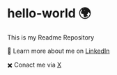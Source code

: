 # hello-world 🌍
This is my Readme Repository

🔗 Learn more about me on [LinkedIn](https://www.linkedin.com/in/michael-kemenes/)

✖️ Conact me via [X](https://twitter.com/Michael_Kemenes)
